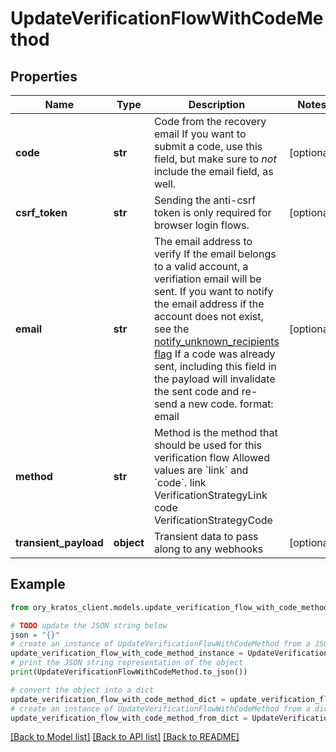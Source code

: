 # UpdateVerificationFlowWithCodeMethod


## Properties

Name | Type | Description | Notes
------------ | ------------- | ------------- | -------------
**code** | **str** | Code from the recovery email  If you want to submit a code, use this field, but make sure to _not_ include the email field, as well. | [optional] 
**csrf_token** | **str** | Sending the anti-csrf token is only required for browser login flows. | [optional] 
**email** | **str** | The email address to verify  If the email belongs to a valid account, a verifiation email will be sent.  If you want to notify the email address if the account does not exist, see the [notify_unknown_recipients flag](https://www.ory.sh/docs/kratos/self-service/flows/verify-email-account-activation#attempted-verification-notifications)  If a code was already sent, including this field in the payload will invalidate the sent code and re-send a new code.  format: email | [optional] 
**method** | **str** | Method is the method that should be used for this verification flow  Allowed values are &#x60;link&#x60; and &#x60;code&#x60;. link VerificationStrategyLink code VerificationStrategyCode | 
**transient_payload** | **object** | Transient data to pass along to any webhooks | [optional] 

## Example

```python
from ory_kratos_client.models.update_verification_flow_with_code_method import UpdateVerificationFlowWithCodeMethod

# TODO update the JSON string below
json = "{}"
# create an instance of UpdateVerificationFlowWithCodeMethod from a JSON string
update_verification_flow_with_code_method_instance = UpdateVerificationFlowWithCodeMethod.from_json(json)
# print the JSON string representation of the object
print(UpdateVerificationFlowWithCodeMethod.to_json())

# convert the object into a dict
update_verification_flow_with_code_method_dict = update_verification_flow_with_code_method_instance.to_dict()
# create an instance of UpdateVerificationFlowWithCodeMethod from a dict
update_verification_flow_with_code_method_from_dict = UpdateVerificationFlowWithCodeMethod.from_dict(update_verification_flow_with_code_method_dict)
```
[[Back to Model list]](../README.md#documentation-for-models) [[Back to API list]](../README.md#documentation-for-api-endpoints) [[Back to README]](../README.md)


